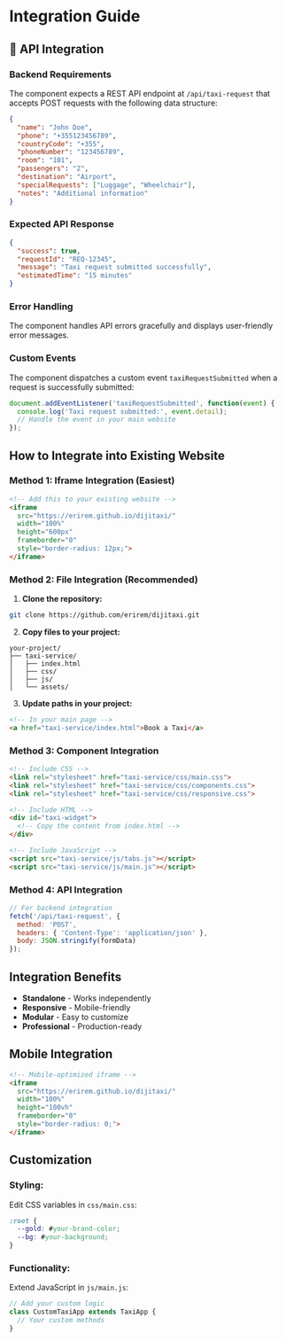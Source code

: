 # Integration Guide

## 📡 API Integration

### Backend Requirements
The component expects a REST API endpoint at `/api/taxi-request` that accepts POST requests with the following data structure:

```json
{
  "name": "John Doe",
  "phone": "+355123456789",
  "countryCode": "+355",
  "phoneNumber": "123456789",
  "room": "101",
  "passengers": "2",
  "destination": "Airport",
  "specialRequests": ["Luggage", "Wheelchair"],
  "notes": "Additional information"
}
```

### Expected API Response
```json
{
  "success": true,
  "requestId": "REQ-12345",
  "message": "Taxi request submitted successfully",
  "estimatedTime": "15 minutes"
}
```

### Error Handling
The component handles API errors gracefully and displays user-friendly error messages.

### Custom Events
The component dispatches a custom event `taxiRequestSubmitted` when a request is successfully submitted:

```javascript
document.addEventListener('taxiRequestSubmitted', function(event) {
  console.log('Taxi request submitted:', event.detail);
  // Handle the event in your main website
});
```

##  How to Integrate into Existing Website

### **Method 1: Iframe Integration (Easiest)**
```html
<!-- Add this to your existing website -->
<iframe 
  src="https://erirem.github.io/dijitaxi/" 
  width="100%" 
  height="600px"
  frameborder="0"
  style="border-radius: 12px;">
</iframe>
```

### **Method 2: File Integration (Recommended)**
1. **Clone the repository:**
```bash
git clone https://github.com/erirem/dijitaxi.git
```

2. **Copy files to your project:**
```
your-project/
├── taxi-service/
│   ├── index.html
│   ├── css/
│   ├── js/
│   └── assets/
```

3. **Update paths in your project:**
```html
<!-- In your main page -->
<a href="taxi-service/index.html">Book a Taxi</a>
```

### **Method 3: Component Integration**
```html
<!-- Include CSS -->
<link rel="stylesheet" href="taxi-service/css/main.css">
<link rel="stylesheet" href="taxi-service/css/components.css">
<link rel="stylesheet" href="taxi-service/css/responsive.css">

<!-- Include HTML -->
<div id="taxi-widget">
  <!-- Copy the content from index.html -->
</div>

<!-- Include JavaScript -->
<script src="taxi-service/js/tabs.js"></script>
<script src="taxi-service/js/main.js"></script>
```

### **Method 4: API Integration**
```javascript
// For backend integration
fetch('/api/taxi-request', {
  method: 'POST',
  headers: { 'Content-Type': 'application/json' },
  body: JSON.stringify(formData)
});
```

##  Integration Benefits

-  **Standalone** - Works independently
-  **Responsive** - Mobile-friendly
-  **Modular** - Easy to customize
-  **Professional** - Production-ready

##  Mobile Integration

```html
<!-- Mobile-optimized iframe -->
<iframe 
  src="https://erirem.github.io/dijitaxi/" 
  width="100%" 
  height="100vh"
  frameborder="0"
  style="border-radius: 0;">
</iframe>
```

##  Customization

### **Styling:**
Edit CSS variables in `css/main.css`:
```css
:root {
  --gold: #your-brand-color;
  --bg: #your-background;
}
```

### **Functionality:**
Extend JavaScript in `js/main.js`:
```javascript
// Add your custom logic
class CustomTaxiApp extends TaxiApp {
  // Your custom methods
}
```
